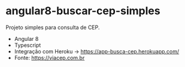 # angular8-buscar-cep-simples
Projeto simples para consulta de CEP.

- Angular 8
- Typescript
- Integração com Heroku -> https://app-busca-cep.herokuapp.com/
- Fonte: https://viacep.com.br
